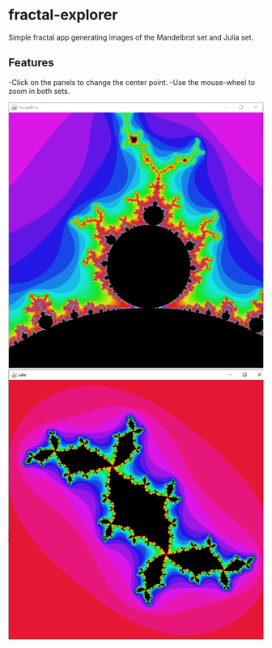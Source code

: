 # fractal-explorer
Simple fractal app generating images of the Mandelbrot set and Julia set.

Features
--------

-Click on the panels to change the center point.
-Use the mouse-wheel to zoom in both sets.

![alt text](https://github.com/MaximeClmnt/fractal-explorer/blob/main/screenshots/Mandelbrot2.PNG?raw=true)
![alt text](https://github.com/MaximeClmnt/fractal-explorer/blob/main/screenshots/Julia2.PNG?raw=true)
